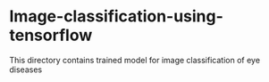 # Image-classification-using-tensorflow   
This directory contains trained model for image classification of eye diseases   
 
    

  
 
   
